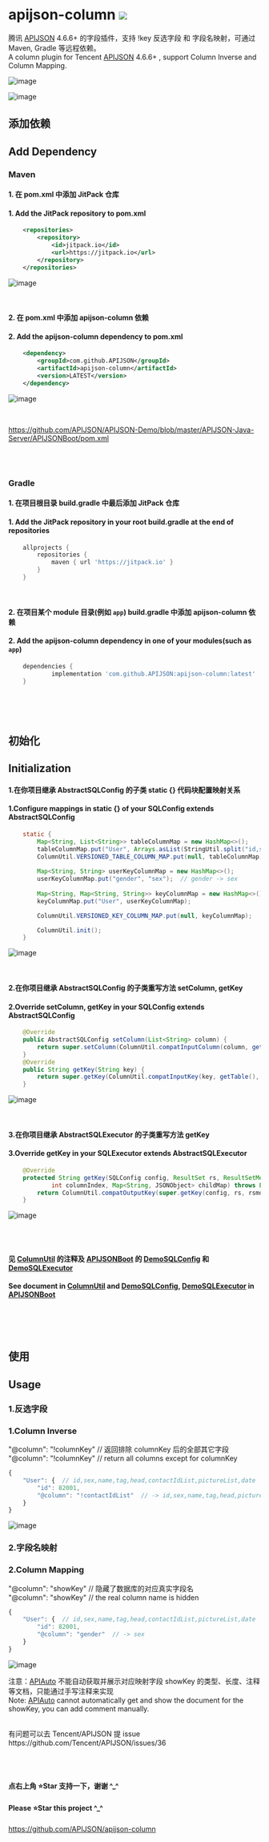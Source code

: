 # apijson-column  [![](https://jitpack.io/v/APIJSON/apijson-column.svg)](https://jitpack.io/#APIJSON/apijson-column)
腾讯 [APIJSON](https://github.com/Tencent/APIJSON) 4.6.6+ 的字段插件，支持 !key 反选字段 和 字段名映射，可通过 Maven, Gradle 等远程依赖。<br />
A column plugin for Tencent [APIJSON](https://github.com/Tencent/APIJSON) 4.6.6+ , support Column Inverse and Column Mapping.

![image](https://user-images.githubusercontent.com/5738175/113572899-ab903380-964b-11eb-9f3c-69f3437d8a54.png)

![image](https://user-images.githubusercontent.com/5738175/113572926-b77bf580-964b-11eb-8a17-10917669c2aa.png)

## 添加依赖
## Add Dependency

### Maven
#### 1. 在 pom.xml 中添加 JitPack 仓库
#### 1. Add the JitPack repository to pom.xml
```xml
	<repositories>
		<repository>
		    <id>jitpack.io</id>
		    <url>https://jitpack.io</url>
		</repository>
	</repositories>
```

![image](https://user-images.githubusercontent.com/5738175/167261814-d75d8fff-0e64-4534-a840-60ef628a8873.png)

<br />

#### 2. 在 pom.xml 中添加 apijson-column 依赖
#### 2. Add the apijson-column dependency to pom.xml
```xml
	<dependency>
	    <groupId>com.github.APIJSON</groupId>
	    <artifactId>apijson-column</artifactId>
	    <version>LATEST</version>
	</dependency>
```

![image](https://user-images.githubusercontent.com/5738175/167261792-7635c4b6-83a4-4d37-b0e5-e8455fdbed62.png)

<br />

https://github.com/APIJSON/APIJSON-Demo/blob/master/APIJSON-Java-Server/APIJSONBoot/pom.xml

<br />
<br />

### Gradle
#### 1. 在项目根目录 build.gradle 中最后添加 JitPack 仓库
#### 1. Add the JitPack repository in your root build.gradle at the end of repositories
```gradle
	allprojects {
		repositories {
			maven { url 'https://jitpack.io' }
		}
	}
```
<br />

#### 2. 在项目某个 module 目录(例如 `app`) build.gradle 中添加 apijson-column 依赖
#### 2. Add the apijson-column dependency in one of your modules(such as `app`)
```gradle
	dependencies {
	        implementation 'com.github.APIJSON:apijson-column:latest'
	}
```

<br />
<br />
<br />

## 初始化
## Initialization

#### 1.在你项目继承 AbstractSQLConfig 的子类 static {} 代码块配置映射关系
#### 1.Configure mappings in static {} of your SQLConfig extends AbstractSQLConfig
```java
	static {
		Map<String, List<String>> tableColumnMap = new HashMap<>();
		tableColumnMap.put("User", Arrays.asList(StringUtil.split("id,sex,name,tag,head,contactIdList,pictureList,date")));
		ColumnUtil.VERSIONED_TABLE_COLUMN_MAP.put(null, tableColumnMap);
		
		Map<String, String> userKeyColumnMap = new HashMap<>();
		userKeyColumnMap.put("gender", "sex");  // gender -> sex
		
		Map<String, Map<String, String>> keyColumnMap = new HashMap<>();
		keyColumnMap.put("User", userKeyColumnMap);

		ColumnUtil.VERSIONED_KEY_COLUMN_MAP.put(null, keyColumnMap);

		ColumnUtil.init();
	}
```

![image](https://user-images.githubusercontent.com/5738175/167261660-f22a65a1-41ec-41c2-a97e-f4e809a3ddc9.png)

<br />

#### 2.在你项目继承 AbstractSQLConfig 的子类重写方法 setColumn, getKey
#### 2.Override setColumn, getKey in your SQLConfig extends AbstractSQLConfig
```java
	@Override
	public AbstractSQLConfig setColumn(List<String> column) {
		return super.setColumn(ColumnUtil.compatInputColumn(column, getTable(), getMethod()));
	}
	@Override
	public String getKey(String key) {
		return super.getKey(ColumnUtil.compatInputKey(key, getTable(), getMethod()));
	}
```

![image](https://user-images.githubusercontent.com/5738175/167261697-48d54c3f-2913-4e07-8e41-80058688ac8b.png)

<br />

#### 3.在你项目继承 AbstractSQLExecutor 的子类重写方法 getKey
#### 3.Override getKey in your SQLExecutor extends AbstractSQLExecutor
```java
	@Override
	protected String getKey(SQLConfig config, ResultSet rs, ResultSetMetaData rsmd, int tablePosition, JSONObject table,
			int columnIndex, Map<String, JSONObject> childMap) throws Exception {
		return ColumnUtil.compatOutputKey(super.getKey(config, rs, rsmd, tablePosition, table, columnIndex, childMap), config.getTable(), config.getMethod());
	}
```

![image](https://user-images.githubusercontent.com/5738175/167261741-7d9436bc-bd12-447c-bfa5-20631497164f.png)

<br /><br />

#### 见 [ColumnUtil](/src/main/java/apijson/column/ColumnUtil.java) 的注释及 [APIJSONBoot](https://github.com/APIJSON/APIJSON-Demo/blob/master/APIJSON-Java-Server/APIJSONBoot) 的 [DemoSQLConfig](https://github.com/APIJSON/APIJSON-Demo/blob/master/APIJSON-Java-Server/APIJSONBoot/src/main/java/apijson/demo/DemoSQLConfig.java) 和 [DemoSQLExecutor](https://github.com/APIJSON/APIJSON-Demo/blob/master/APIJSON-Java-Server/APIJSONBoot/src/main/java/apijson/demo/DemoSQLExecutor.java) <br />

#### See document in [ColumnUtil](/src/main/java/apijson/column/ColumnUtil.java) and [DemoSQLConfig](https://github.com/APIJSON/APIJSON-Demo/blob/master/APIJSON-Java-Server/APIJSONBoot/src/main/java/apijson/demo/DemoSQLConfig.java), [DemoSQLExecutor](https://github.com/APIJSON/APIJSON-Demo/blob/master/APIJSON-Java-Server/APIJSONBoot/src/main/java/apijson/demo/DemoSQLExecutor.java) in [APIJSONBoot](https://github.com/APIJSON/APIJSON-Demo/blob/master/APIJSON-Java-Server/APIJSONBoot)

<br />
<br />
<br />

## 使用
## Usage

### 1.反选字段
### 1.Column Inverse
"@column": "!columnKey"  // 返回排除 columnKey 后的全部其它字段 <br />
"@column": "!columnKey"  // return all columns except for columnKey
```js
{
    "User": {  // id,sex,name,tag,head,contactIdList,pictureList,date
        "id": 82001,
        "@column": "!contactIdList"  // -> id,sex,name,tag,head,pictureList,date
    }
}
```

![image](https://user-images.githubusercontent.com/5738175/113572899-ab903380-964b-11eb-9f3c-69f3437d8a54.png)


### 2.字段名映射
### 2.Column Mapping
"@column": "showKey"  // 隐藏了数据库的对应真实字段名 <br />
"@column": "showKey"  // the real column name is hidden
```js
{
    "User": {  // id,sex,name,tag,head,contactIdList,pictureList,date
        "id": 82001,
        "@column": "gender"  // -> sex 
    }
}
```

![image](https://user-images.githubusercontent.com/5738175/113572926-b77bf580-964b-11eb-8a17-10917669c2aa.png)

注意：[APIAuto](https://github.com/TommyLemon/APIAuto) 不能自动获取并展示对应映射字段 showKey 的类型、长度、注释等文档，只能通过手写注释来实现 <br />
Note: [APIAuto](https://github.com/TommyLemon/APIAuto) cannot automatically get and show the document for the showKey, you can add comment manually. 

<br />
有问题可以去 Tencent/APIJSON 提 issue <br />
https://github.com/Tencent/APIJSON/issues/36

<br /><br />

#### 点右上角 ⭐Star 支持一下，谢谢 ^_^
#### Please ⭐Star this project ^_^
https://github.com/APIJSON/apijson-column
